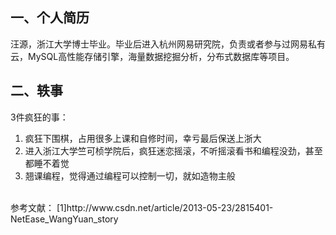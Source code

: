 ## **一、个人简历**
汪源，浙江大学博士毕业。毕业后进入杭州网易研究院，负责或者参与过网易私有云，MySQL高性能存储引擎，海量数据挖掘分析，分布式数据库等项目。
## **二、轶事**
3件疯狂的事：
1. 疯狂下围棋，占用很多上课和自修时间，幸亏最后保送上浙大
2. 进入浙江大学竺可桢学院后，疯狂迷恋摇滚，不听摇滚看书和编程没劲，甚至都睡不着觉
3. 翘课编程，觉得通过编程可以控制一切，就如造物主般

<br/>
参考文献：
[1]http://www.csdn.net/article/2013-05-23/2815401-NetEase_WangYuan_story
